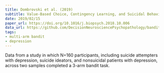 ```yaml
---
title: Dombrovski et al. (2019)
subtitle: Value-Based Choice, Contingency Learning, and Suicidal Behavior in Mid- and Late-Life Depression
date: 2019/02/15
paper_url: https://doi.org/10.1016/j.biopsych.2018.10.006
data_url: https://github.com/DecisionNeurosciencePsychopathology/bandit_pub
tags:
- multi-arm bandit
- depression
---
```


Data from a study in which N=160 participants, including suicide attempters with depression, suicide ideators, and nonsuicidal patients with depression, across two samples completed a 3-arm bandit task.
